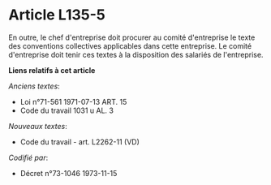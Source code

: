 # Article L135-5

En outre, le chef d'entreprise doit procurer au comité d'entreprise le texte des conventions collectives applicables dans
cette entreprise. Le comité d'entreprise doit tenir ces textes à la disposition des salariés de l'entreprise.

**Liens relatifs à cet article**

_Anciens textes_:

  - Loi n°71-561 1971-07-13 ART. 15
  - Code du travail 1031 u AL. 3

_Nouveaux textes_:

  - Code du travail - art. L2262-11 (VD)

_Codifié par_:

  - Décret n°73-1046 1973-11-15
